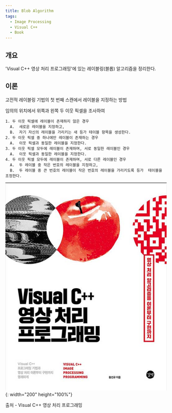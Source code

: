 ```yaml
---
title: Blob Algorithm 
tags:
  - Image Processing
  - Visual C++
  - Book
---
```


## 개요
  'Visual C++ 영상 처리 프로그래밍'에 있는 레이블링(블롭) 알고리즘을 정리한다.
<!--more-->

## 이론
 고전적 레이블링 기법의 첫 번째 스캔에서 레이블을 지정하는 방법

임의의 위치에서 위쪽과 왼쪽 두 이웃 픽셀을 조사하여

	1. 두 이웃 픽셀에 레이블이 존재하지 않은 경우
	  A.  새로운 레이블을 지정하고,
	  B.  자기 자신의 레이블을 가리키는 새 등가 테이블 항목을 생성한다.
	2. 두 이웃 픽셀 중 하나에만 레이블이 존재하는 경우
	  A.  이웃 픽셀과 동일한 레이블을 지정한다.
	3. 두 이웃 픽셀 모두에 레이블이 존재하며, 서로 동일한 레이블인 경우
	  A.  이웃 픽셀과 동일한 레이블을 지정한다.
	4. 두 이웃 픽셀 모두에 레이블이 존재하며, 서로 다른 레이블인 경우
	  A.  두 레이블 중 작은 번호의 레이블을 지정하고,
	  B.  두 레이블 중 큰 번호의 레이블이 작은 번호의 레이블을 가리키도록 등가  테이블을 조정한다.

![출처](/img/post/Blob.jpg){: width="200" height="100%"}

출처 - Visual C++ 영상 처리 프로그래밍